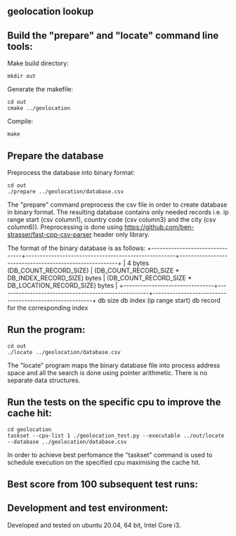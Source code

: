 ## geolocation lookup
## Build the "prepare" and "locate" command line tools:
Make build directory:
```
mkdir out
```
Generate the makefile:
```
cd out
cmake ../geolocation
```
Compile:
```
make
```
## Prepare the database
Preprocess the database into binary format:
```
cd out
./prepare ../geolocation/database.csv
```
The "prepare" command preprocess the csv file in order to create database in binary format. The resulting database contains only needed records i.e. ip range start (csv column1), country code (csv column3) and the city (csv column6)). Preprocessing is done using https://github.com/ben-strasser/fast-cpp-csv-parser header only library.

The format of the binary database is as follows:
+--------------------------------+-----------------------------------------------------+--------------------------------------------------------+
| 4 bytes (DB_COUNT_RECORD_SIZE) | (DB_COUNT_RECORD_SIZE * DB_INDEX_RECORD_SIZE) bytes | (DB_COUNT_RECORD_SIZE * DB_LOCATION_RECORD_SIZE) bytes |
+--------------------------------+-----------------------------------------------------+--------------------------------------------------------+
             db size                             db index (ip range start)                        db record for the corresponding index
## Run the program:
```
cd out
./locate ../geolocation/database.csv
```
The "locate" program maps the binary database file into process address space and all the search is done using pointer arithmetic. There is no separate data structures.
## Run the tests on the specific cpu to improve the cache hit:
```
cd geolocation
taskset --cpu-list 1 ./geolocation_test.py --executable ../out/locate --database ../geolocation/database.csv
```
In order to achieve best perfomance the "taskset" command is used to schedule execution on the specified cpu maximising the cache hit.
## Best score from 100 subsequent test runs:
## Development and test environment:
Developed and tested on ubuntu 20.04, 64 bit, Intel Core i3.
